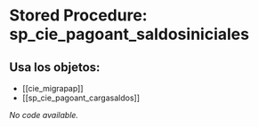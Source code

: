 # Stored Procedure: sp_cie_pagoant_saldosiniciales

## Usa los objetos:
- [[cie_migrapap]]
- [[sp_cie_pagoant_cargasaldos]]

*No code available.*
